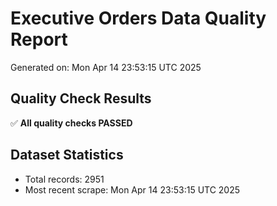 # Executive Orders Data Quality Report
Generated on: Mon Apr 14 23:53:15 UTC 2025

## Quality Check Results
✅ **All quality checks PASSED**

## Dataset Statistics
- Total records: 2951
- Most recent scrape: Mon Apr 14 23:53:15 UTC 2025
